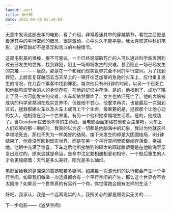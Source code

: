 ```yaml
---
layout: post
title: 源代码
date: 2012-04-30 02:50:04
---
```




无意中发现这部去年的电影，看了介绍，非常着迷其中的穿越情节，看完之后更是着迷其中的平行空间的概念，很是激动，心中久久不能平静。我太喜欢这种科幻电影，这种穿越却不是意淫和宫斗的神秘情节。


这部电影真的很棒，很不可思议。一个已经局部脑死亡的人可以通过科学装置回到过去已发生的世界，找到罪犯，阻止一场即将发生的灾难，甚至阻止一场已经发生的灾难————当然，那是在一个和我们现实世界完全不同的平行空间。为了找到罪犯，上尉反复穿越回去当天早上的一辆开往芝加哥的急驰的火车上，应付重复发生的情况，在几百个乘客中找到罪犯。每次他只有8分钟的时间，以另一个已死亡和他脑电波契合的人的身份存在，在他的记忆中存活。是的，他找到了，成功了阻止了另一次可能发生的灾难，火车却依然爆炸了，女主也依旧死亡了。他的大脑被成功的科学家禁闭在现实世界中，但是他不甘心，他要求再次，也是最后一次回到过去，拯救那辆火车以及火车上成百上千个生命，最重要的是，拯救那个让他心动的女人。他相信在另一个世界里，有另一个他和她幸福地生活着。是的，他成功了。当Goodwin拔去他本体的生命线，当电影画面定格在他和女主亲吻，火车上人们欢笑的那一瞬间时，我真的以为这一切都是他脑海中的幻象，我以为他就这样幸福地死去，那也不失为一种美好的结局。接下来发生的却是大团圆结局，8分钟结束了，他竟没有回到现实世界，而是在另一个平行空间里面继续存活着，幸福地。他眼中充满了惊喜，下车之后他所接触到的硕大的圆球雕塑竟是在他脑海里反复出现过的，原来这就是命运，是命中注定要相遇相爱和相守。一个劫后重生的人才会更加感慨：天气是多么美好，阳光是多么灿烂。



电影留给我的是深深的震撼和若多疑问。如果每一次源代码的执行都会产生一个平行空间，如果我们每做一次选择都会有一个平行空间的产生，那么这个世界会不会太拥挤？如果另一个世界真的有另外一个你，你觉得她会拥有怎样的生活？

好吧，我承认，我是一个远离现实的人，我所关心的都是跟现实无关的……

下一步电影——《盗梦空间》


